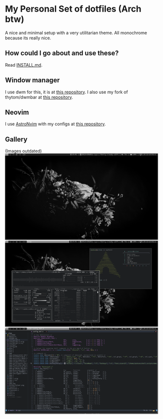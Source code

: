 # My Personal Set of dotfiles (Arch btw)
A nice and minimal setup with a very utilitarian theme. All monochrome because its really nice.

## How could I go about and use these?
Read [INSTALL.md](https://github.com/jumpyjacko/dotfiles/blob/main/INSTALL.md).

## Window manager
I use dwm for this, it is at [this repository](https://github.com/JumpyJacko/dwm).
I also use my fork of thytom/dwmbar at [this repository](https://github.com/JumpyJacko/dwmbar).

## Neovim
I use [AstroNvim](https://github.com/AstroNvim/AstroNvim) with my configs at [this repository](https://github.com/JumpyJacko/astronvim_user).

## Gallery
(Images outdated)
![clean_desktop](./Images/clean_desktop.png)
![desktop](./Images/desktop.png)
![neovim](./Images/neovim.png)
